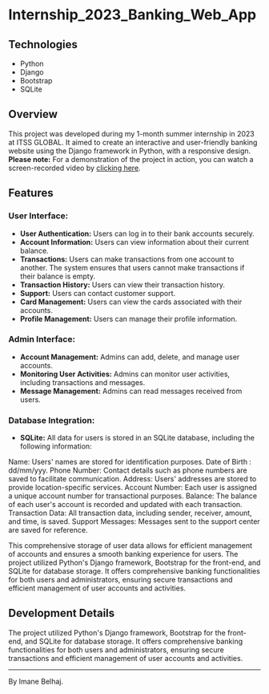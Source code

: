 # Internship_2023_Banking_Web_App

## Technologies

- Python
- Django
- Bootstrap
- SQLite

## Overview

This project was developed during my 1-month summer internship in 2023 at ITSS GLOBAL. It aimed to create an interactive and user-friendly banking website using the Django framework in Python, with a responsive design.
**Please note:** For a demonstration of the project in action, you can watch a screen-recorded video by [clicking here](https://drive.google.com/file/d/1tcz4yNeFtZuBdVs7bA4Fm7Ft1_waaF7Y/view?usp=drive_link).

## Features

### User Interface:
- **User Authentication:** Users can log in to their bank accounts securely.
- **Account Information:** Users can view information about their current balance.
- **Transactions:** Users can make transactions from one account to another. The system ensures that users cannot make transactions if their balance is empty.
- **Transaction History:** Users can view their transaction history.
- **Support:** Users can contact customer support.
- **Card Management:** Users can view the cards associated with their accounts.
- **Profile Management:** Users can manage their profile information.

### Admin Interface:
- **Account Management:** Admins can add, delete, and manage user accounts.
- **Monitoring User Activities:** Admins can monitor user activities, including transactions and messages.
- **Message Management:** Admins can read messages received from users.

### Database Integration:
- **SQLite:** All data for users is stored in an SQLite database, including the following information:

Name: Users' names are stored for identification purposes.
Date of Birth : dd/mm/yyy.
Phone Number: Contact details such as phone numbers are saved to facilitate communication.
Address: Users' addresses are stored to provide location-specific services.
Account Number: Each user is assigned a unique account number for transactional purposes.
Balance: The balance of each user's account is recorded and updated with each transaction.
Transaction Data: All transaction data, including sender, receiver, amount, and time, is saved.
Support Messages: Messages sent to the support center are saved for reference.

This comprehensive storage of user data allows for efficient management of accounts and ensures a smooth banking experience for users.
The project utilized Python's Django framework, Bootstrap for the front-end, and SQLite for database storage. It offers comprehensive banking functionalities for both users and administrators, ensuring secure transactions and efficient management of user accounts and activities.


## Development Details

The project utilized Python's Django framework, Bootstrap for the front-end, and SQLite for database storage. It offers comprehensive banking functionalities for both users and administrators, ensuring secure transactions and efficient management of user accounts and activities.


---
By Imane Belhaj.
